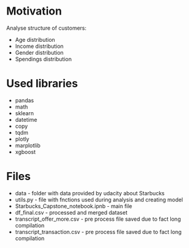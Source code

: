 # Motivation
Analyse structure of customers:
* Age distribution
* Income distribution
* Gender distribution
* Spendings distribution

# Used libraries
* pandas
* math
* sklearn
* datetime
* copy
* tqdm
* plotly
* marplotlib
* xgboost

# Files
* data - folder with data provided by udacity about Starbucks
* utils.py - file with fnctions used during analysis and creating model
* Starbucks_Capstone_notebook.ipnb - main file
* df_final.csv - processed and merged dataset
* transcript_offer_more.csv - pre process file saved due to fact long compilation
* transcript_transaction.csv - pre process file saved due to fact long compilation
